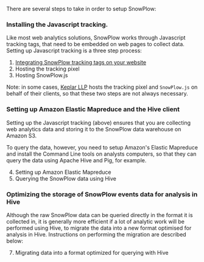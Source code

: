 There are several steps to take in order to setup SnowPlow:

### Installing the Javascript tracking.

Like most web analytics solutions, SnowPlow works through Javascript tracking tags, that need to be embedded on web pages to collect data. Setting up Javascript tracking is a three step process:

1. [Integrating SnowPlow tracking tags on your website](Integrating-SnowPlow-tracing-tags-on-your-website.md)
2. Hosting the tracking pixel
3. Hosting SnowPlow.js

Note: in some cases, [Keplar LLP](http://www.keplarllp.com) hosts the tracking pixel and `SnowPlow.js` on behalf of their clients, so that these two steps are not always necessary.

### Setting up Amazon Elastic Mapreduce and the Hive client

Setting up the Javascript tracking (above) ensures that you are collecting web analytics data and storing it to the SnowPlow data warehouse on Amazon S3.

To query the data, however, you need to setup Amazon's Elastic Mapreduce and install the Command Line tools on analysts computers, so that they can query the data using Apache Hive and Pig, for example. 

4. Setting up Amazon Elastic Mapreduce
5. Querying the SnowPlow data using Hive 

### Optimizing the storage of SnowPlow events data for analysis in Hive

Although the raw SnowPlow data can be queried directly in the format it is collected in, it is generally more efficient if a lot of analytic work will be performed using Hive, to migrate the data into a new format optimised for analysis in Hive. Instructions on performing the migration are described below:

7. Migrating data into a format optimized for querying with Hive

